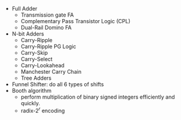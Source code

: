 * Full Adder
	* Transmission gate FA
	* Complementary Pass Transistor Logic (CPL)
	* Dual-Rail Domino FA
* N-bit Adders
	* Carry-Ripple 
	* Carry-Ripple PG Logic
	* Carry-Skip 
	* Carry-Select 
	* Carry-Lookahead 
	* Manchester Carry Chain
	* Tree Adders
* Funnel Shifter: do all 6 types of shifts
* Booth algorithm
	* perform multiplication of binary signed integers efficiently and quickly.
	* radix-$2^r$ encoding